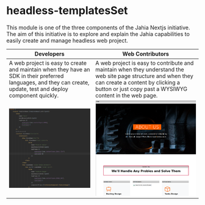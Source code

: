 # headless-templatesSet

This module is one of the three components of the Jahia Nextjs initiative. The aim of this initiative is
to explore and explain the Jahia capabilities to easily create and manage headless web project.

|Developers|Web Contributors|
|---|---|
|A web project is easy to create and maintain when they have an SDK in their preferred languages, and they can create, update, test and deploy component quickly.| A web project is easy to contribute and maintain when they understand the web site page structure and when they can create a content by clicking a button or just copy past a WYSIWYG content in the web page.|
| ![100] | ![101] |



[100]: doc/images/100_DevPageTemplate.png
[101]: doc/images/101_ContribPageTempalte.png

